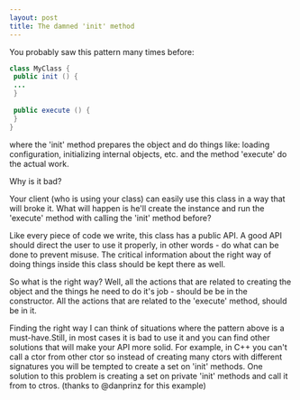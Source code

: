 ```yaml
---
layout: post
title: The damned 'init' method
---
```

You probably saw this pattern many times before:
```Java
class MyClass {
 public init () {
 ...
 }
 
 public execute () {
 }
}
```
where the 'init' method prepares the object and do things like: loading configuration, initializing internal objects, etc. and the method 'execute' do the actual work.

Why is it bad?

Your client (who is using your class) can easily use this class in a way that will broke it.
What will happen is he'll create the instance and run the 'execute' method with calling the 'init' method before?

Like every piece of code we write, this class has a public API.
A good API should direct the user to use it properly, in other words - do what can be done to prevent misuse.
The critical information about the right way of doing things inside this class should be kept there as well.

So what is the right way?
Well, all the actions that are related to creating the object and the things he need to do it's job - should be be in the constructor.
All the actions that are related to the 'execute' method, should be in it.

Finding the right way
I can think of situations where the pattern above is a must-have.Still, in most cases it is bad to use it and you can find other solutions that will make your API more solid.
For example, in C++ you can't call a ctor from other ctor so instead of creating many ctors with different signatures you will be tempted to create a set on 'init' methods.
One solution to this problem is creating a set on private 'init' methods and call it from to ctros.
(thanks to @danprinz for this example)
